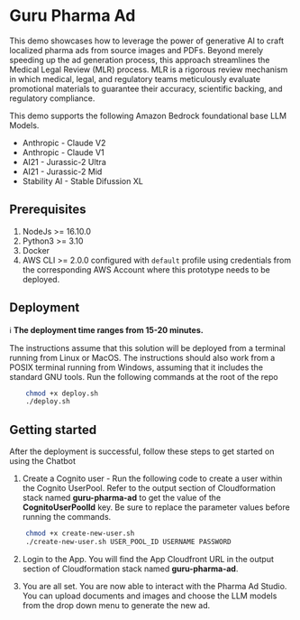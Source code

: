 # Guru Pharma Ad

This demo showcases how to leverage the power of generative AI to craft localized pharma ads from source images and PDFs. Beyond merely speeding up the ad generation process, this approach streamlines the Medical Legal Review (MLR) process. MLR is a rigorous review mechanism in which medical, legal, and regulatory teams meticulously evaluate promotional materials to guarantee their accuracy, scientific backing, and regulatory compliance.

This demo supports the following Amazon Bedrock foundational base LLM Models.

- Anthropic - Claude V2
- Anthropic - Claude V1
- AI21 - Jurassic-2 Ultra
- AI21 - Jurassic-2 Mid
- Stability AI - Stable Difussion XL

## Prerequisites

1. NodeJs >= 16.10.0
2. Python3 >= 3.10
3. Docker
4. AWS CLI >= 2.0.0 configured with `default` profile using credentials from the corresponding AWS Account where this prototype needs to be deployed.

## Deployment

:information_source: **The deployment time ranges from 15-20 minutes.**

The instructions assume that this solution will be deployed from a terminal running from Linux or MacOS. The instructions should also work from a POSIX terminal running from Windows, assuming that it includes the standard GNU tools.
Run the following commands at the root of the repo

```bash
    chmod +x deploy.sh
    ./deploy.sh
```

## Getting started

After the deployment is successful, follow these steps to get started on using the Chatbot

1. Create a Cognito user - Run the following code to create a user within the Cognito UserPool. Refer to the output section of Cloudformation stack named **guru-pharma-ad**
   to get the value of the **CognitoUserPoolId** key. Be sure to replace the parameter values before running the commands.

```bash
    chmod +x create-new-user.sh
    ./create-new-user.sh USER_POOL_ID USERNAME PASSWORD
```

2. Login to the App. You will find the App Cloudfront URL in the output section of Cloudformation stack named **guru-pharma-ad**.

3. You are all set. You are now able to interact with the Pharma Ad Studio. You can upload documents and images and choose the LLM models from the drop down menu to generate the new ad.
